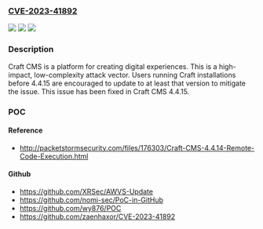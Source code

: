 ### [CVE-2023-41892](https://cve.mitre.org/cgi-bin/cvename.cgi?name=CVE-2023-41892)
![](https://img.shields.io/static/v1?label=Product&message=cms&color=blue)
![](https://img.shields.io/static/v1?label=Version&message=%3D%20%3E%3D%204.0.0-RC1%2C%20%3C%3D%204.4.14%20&color=brighgreen)
![](https://img.shields.io/static/v1?label=Vulnerability&message=CWE-94%3A%20Improper%20Control%20of%20Generation%20of%20Code%20('Code%20Injection')&color=brighgreen)

### Description

Craft CMS is a platform for creating digital experiences. This is a high-impact, low-complexity attack vector. Users running Craft installations before 4.4.15 are encouraged to update to at least that version to mitigate the issue. This issue has been fixed in Craft CMS 4.4.15.

### POC

#### Reference
- http://packetstormsecurity.com/files/176303/Craft-CMS-4.4.14-Remote-Code-Execution.html

#### Github
- https://github.com/XRSec/AWVS-Update
- https://github.com/nomi-sec/PoC-in-GitHub
- https://github.com/wy876/POC
- https://github.com/zaenhaxor/CVE-2023-41892

